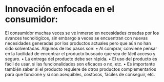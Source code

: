 # Innovación enfocada en el consumidor:

El consumidor muchas veces se ve inmerso en necesidades creadas por los avances tecnológicos, sin embargo a veces se encuentran con nuevas necesidades generadas por los productos actuales pero que aún no han sido solventadas.
Algunos de los pasos son:
•	Al comprar, conviene pensar en la facilidad de encontrar el producto buscado que sea de fácil acceso y seguro. 
•	La entrega del producto debe ser rápida. 
•	El uso del producto es fácil de usar, si las funcionalidades son eficaces o no, etc. 
•	Es importante también saber si el producto requiere de otros productos complementarios para que funcione y si son asequibles, costosos, fáciles de conseguir, etc. 
